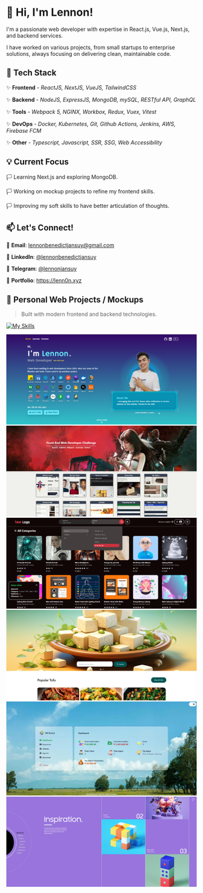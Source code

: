 # 👋 Hi, I'm Lennon!

I'm a passionate web developer with expertise in React.js, Vue.js, Next.js, and backend services. 

I have worked on various projects, from small startups to enterprise solutions, always focusing on delivering clean, maintainable code.

## 🚀 Tech Stack
✨ **Frontend** - *ReactJS, NextJS, VueJS, TailwindCSS*

✨ **Backend** - *NodeJS, ExpressJS, MongoDB, mySQL, RESTful API, GraphQL*

✨ **Tools** - *Webpack 5, NGINX, Workbox, Redux, Vuex, Vitest*

✨ **DevOps** - *Docker, Kubernetes, Git, Github Actions, Jenkins, AWS, Firebase FCM*

✨ **Other** - *Typescript, Javascript, SSR, SSG, Web Accessibility*

## 💡 Current Focus
🏳️ Learning Next.js and exploring MongoDB.

🏳️ Working on mockup projects to refine my frontend skills.

🏳️ Improving my soft skills to have better articulation of thoughts.

## 📫 Let's Connect!

📨 **Email**: lennonbenedictjansuy@gmail.com

🔗 **LinkedIn**: [@lennonbenedictjansuy](https://www.linkedin.com/in/lennonbenedictjansuy/)

🔗 **Telegram**: [@lennonjansuy](https://t.me/lennonjansuy)

🔗 **Portfolio**: https://lenn0n.xyz

## 🌟 Personal Web Projects / Mockups

> Built with modern frontend and backend technologies.
> 
[![My Skills](https://skillicons.dev/icons?i=ts,js,bootstrap,nginx,redux,k8s,docker,jest,git,mongodb,express,react,vue,tailwindcss,webpack,nodejs,nextjs,jenkins,aws,firebase&perline=30&theme=light)](https://lenn0n.xyz)

[![Preview](https://github.com/lenn0n/lenn0n/blob/main/Screenshot%202024-09-30%20040655.png?raw=true)](https://lenn0n.xyz)
[![Preview](https://github.com/lenn0n/lenn0n/blob/main/Screenshot%202024-09-30%20040626.png?raw=true)](https://frontend-web-dev-lenn0n.web.app/)
[![Preview](https://github.com/lenn0n/lenn0n/blob/main/Screenshot%202024-09-30%200406022.png?raw=true)](https://frontend-test-lenn0n.web.app/)
![Preview](https://github.com/lenn0n/lenn0n/blob/main/Screenshot%202024-09-30%20040845.png?raw=true)
![Preview](https://raw.githubusercontent.com/lenn0n/nr-admin-app/master/public/light.png)
[![Preview](https://github.com/lenn0n/lenn0n/blob/main/Screenshot%202024-10-01%20015740.png?raw=true)](https://purple-dreams.web.app)

